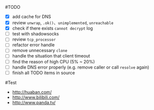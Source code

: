 #TODO

- [x] add cache for DNS
- [x] review `unwrap`, `.ok()`、`unimplemented`, `unreachable`
- [x] check if there exists `cannot decrypt` log
- [ ] test with shadowsocks
- [ ] review `tcp_processor`
- [ ] refactor error handle
- [ ] remove unnecessary `clone`
- [ ] handle the situation that client timeout
- [ ] find the reason of high CPU (5% ~ 20%)
- [ ] handle DNS error properly (e.g. remove caller or call `resolve` again)
- [ ] finish all TODO items in source

#Test
* http://huaban.com/
* http://www.bilibili.com/
* http://www.panda.tv/
